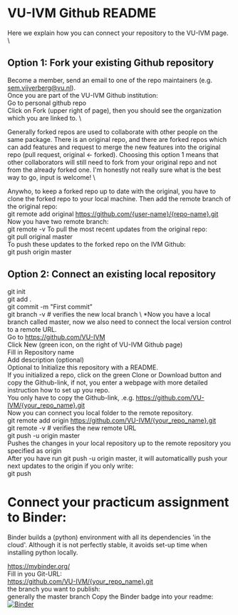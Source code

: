 # VU-IVM Github README 

Here we explain how you can connect your repository to the VU-IVM page. \

## Option 1: Fork your existing Github repository
Become a member, send an email to one of the repo maintainers (e.g. sem.vijverberg@vu.nl). \
Once you are part of the VU-IVM Github institution: \
Go to personal github repo \
Click on Fork (upper right of page), then you should see the organization which you are linked to. \

Generally forked repos are used to collaborate with other people on the same package. There is an original repo, and there are forked repos which can add features and request to merge the new features into the original repo (pull request, original <- forked). Choosing this option 1 means that other collaborators will still need to fork from your original repo and not from the already forked one. I'm honestly not really sure what is the best way to go, input is welcome! \

Anywho, to keep a forked repo up to date with the original, you have to clone the forked repo to your local machine. Then add the remote branch of the original repo: \
git remote add original https://github.com/{user-name}/{repo-name}.git \
Now you have two remote branch: \
git remote -v
To pull the most recent updates from the original repo: \
git pull original master \
To push these updates to the forked repo on the IVM Github: \
git push origin master



## Option 2: Connect an existing local repository 

git init \
git add . \
git commit -m "First commit” \
git branch -v # verifies the new local branch \ 
*Now you have a local branch called master, now we also need to connect the local version control to a remote URL. \
Go to https://github.com/VU-IVM \
Click New (green icon, on the right of VU-IVM Github page) \
Fill in Repository name \
Add description (optional) \
Optional to Initialize this repository with a README. \
If you initialized a repo, click on the green Clone or Download button and copy the Github-link, if not, you enter a webpage with more detailed instruction how to set up you repo. \
You only have to copy the Github-link, .e.g. https://github.com/VU-IVM/{your_repo_name}.git \
Now you can connect you local folder to the remote repository. \
git remote add origin https://github.com/VU-IVM/{your_repo_name}.git \
git remote -v # verifies the new remote URL \
git push -u origin master \
Pushes the changes in your local repository up to the remote repository you specified as origin \
After you have run git push -u origin master, it will automaticallly push your next updates to the origin if you only write: \
git push


# Connect your practicum assignment to Binder:
Binder builds a (python) environment with all its dependencies 'in the cloud'. Although it is not perfectly stable, it avoids set-up time when installing python locally.

https://mybinder.org/ \
Fill in you Git-URL: \
https://github.com/VU-IVM/{your_repo_name}.git \
the branch you want to publish: \
generally the master branch
Copy the Binder badge into your readme: \
[![Binder](https://mybinder.org/badge_logo.svg)](https://mybinder.org/v2/gh/VU-IVM/{your_repo_name}.git/master)
